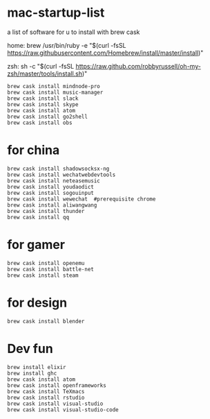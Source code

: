 # mac-startup-list
a list of software for u to install with brew cask

home: brew /usr/bin/ruby -e "$(curl -fsSL https://raw.githubusercontent.com/Homebrew/install/master/install)"

zsh: sh -c "$(curl -fsSL https://raw.github.com/robbyrussell/oh-my-zsh/master/tools/install.sh)"

```
brew cask install mindnode-pro
brew cask install music-manager
brew cask install slack
brew cask install skype
brew cask install atom
brew cask install go2shell
brew cask install obs

```






# for china
```
brew cask install shadowsocksx-ng
brew cask install wechatwebdevtools
brew cask install neteasemusic
brew cask install youdaodict
brew cask install sogouinput
brew cask install wewechat  #prerequisite chrome
brew cask install aliwangwang
brew cask install thunder
brew cask install qq

```


# for gamer
```
brew cask install openemu
brew cask install battle-net
brew cask install steam

```

# for design

```
brew cask install blender
```

# Dev fun
```
brew install elixir
brew install ghc
brew cask install atom
brew cask install openframeworks
brew cask install TeXmacs
brew cask install rstudio
brew cask install visual-studio
brew cask install visual-studio-code

```
